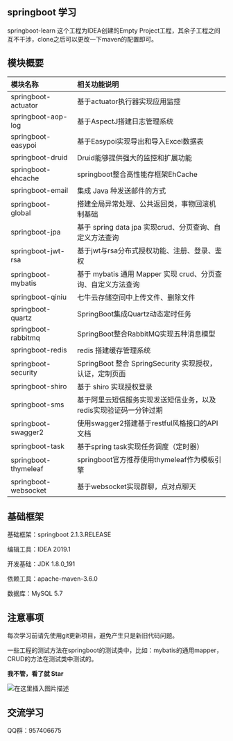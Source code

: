 ## springboot 学习

springboot-learn 这个工程为IDEA创建的Empty Project工程，其余子工程之间互不干涉，clone之后可以更改一下maven的配置即可。

## 模块概要

|模块名称| 相关功能说明 |
|:--|:--|
|  springboot-actuator  |  基于actuator执行器实现应用监控  |
|  springboot-aop-log  |  基于AspectJ搭建日志管理系统  |
|  springboot-easypoi  |  基于Easypoi实现导出和导入Excel数据表  |
|  springboot-druid  |  Druid能够提供强大的监控和扩展功能  |
|  springboot-ehcache  |  springboot整合高性能存框架EhCache  |
|  springboot-email  |  集成 Java 种发送邮件的方式  |
|  springboot-global  |  搭建全局异常处理、公共返回类，事物回滚机制基础  |
|  springboot-jpa  |  基于 spring data jpa 实现crud、分页查询、自定义方法查询  |
|  springboot-jwt-rsa  |  基于jwt与rsa分布式授权功能、注册、登录、鉴权  |
|  springboot-mybatis  |  基于 mybatis 通用 Mapper 实现 crud、分页查询、自定义方法查询  |
|  springboot-qiniu  |  七牛云存储空间中上传文件、删除文件  |
|  springboot-quartz  |  SpringBoot集成Quartz动态定时任务  |
|  springboot-rabbitmq  |  SpringBoot整合RabbitMQ实现五种消息模型  |
|  springboot-redis  |  redis 搭建缓存管理系统  |
|  springboot-security  |  SpringBoot 整合 SpringSecurity 实现授权，认证，定制页面  |
|  springboot-shiro  |  基于 shiro 实现授权登录  |
|  springboot-sms  |  基于阿里云短信服务实现发送短信业务，以及redis实现验证码一分钟过期  |
|  springboot-swagger2  |  使用swagger2搭建基于restful风格接口的API文档  |
|  springboot-task  |  基于spring task实现任务调度（定时器）  |
|  springboot-thymeleaf  |  springboot官方推荐使用thymeleaf作为模板引擎  |
|  springboot-websocket  |  基于websocket实现群聊，点对点聊天  |

## 基础框架

基础框架：springboot 2.1.3.RELEASE

编辑工具：IDEA 2019.1

开发基础：JDK 1.8.0_191

依赖工具：apache-maven-3.6.0

数据库：MySQL 5.7

## 注意事项

每次学习前请先使用git更新项目，避免产生只是新旧代码问题。

一些工程的测试方法在springboot的测试类中，比如：mybatis的通用mapper，CRUD的方法在测试类中测试的。

**我不管，看了就 Star**

![在这里插入图片描述](https://img-blog.csdnimg.cn/20190417200257956.jpg)

## 交流学习

QQ群：957406675
